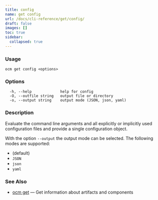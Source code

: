 ```yaml
---
title: config
name: get config
url: /docs/cli-reference/get/config/
draft: false
images: []
toc: true
sidebar:
  collapsed: true
---
```

### Usage

```
ocm get config <options>
```

### Options

```
  -h, --help             help for config
  -O, --outfile string   output file or directory
  -o, --output string    output mode (JSON, json, yaml)
```

### Description


Evaluate the command line arguments and all explicitly
or implicitly used configuration files and provide
a single configuration object.


With the option <code>--output</code> the output mode can be selected.
The following modes are supported:
  - <code></code> (default)
  - <code>JSON</code>
  - <code>json</code>
  - <code>yaml</code>


### See Also

* [ocm get](/docs/cli-reference/get/)	 &mdash; Get information about artifacts and components

